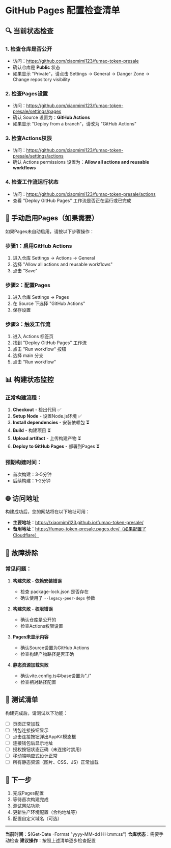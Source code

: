 # GitHub Pages 配置检查清单

## 🔍 当前状态检查

### 1. 检查仓库是否公开
- 访问：https://github.com/xiaomimi123/fumao-token-presale
- 确认仓库是 **Public** 状态
- 如果显示 "Private"，请点击 Settings → General → Danger Zone → Change repository visibility

### 2. 检查Pages设置
- 访问：https://github.com/xiaomimi123/fumao-token-presale/settings/pages
- 确认 Source 设置为：**GitHub Actions**
- 如果显示 "Deploy from a branch"，请改为 "GitHub Actions"

### 3. 检查Actions权限
- 访问：https://github.com/xiaomimi123/fumao-token-presale/settings/actions
- 确认 Actions permissions 设置为：**Allow all actions and reusable workflows**

### 4. 检查工作流运行状态
- 访问：https://github.com/xiaomimi123/fumao-token-presale/actions
- 查看 "Deploy GitHub Pages" 工作流是否正在运行或已完成

## 🚀 手动启用Pages（如果需要）

如果Pages未自动启用，请按以下步骤操作：

### 步骤1：启用GitHub Actions
1. 进入仓库 Settings → Actions → General
2. 选择 "Allow all actions and reusable workflows"
3. 点击 "Save"

### 步骤2：配置Pages
1. 进入仓库 Settings → Pages
2. 在 Source 下选择 "GitHub Actions"
3. 保存设置

### 步骤3：触发工作流
1. 进入 Actions 标签页
2. 找到 "Deploy GitHub Pages" 工作流
3. 点击 "Run workflow" 按钮
4. 选择 main 分支
5. 点击 "Run workflow"

## 📊 构建状态监控

### 正常构建流程：
1. **Checkout** - 检出代码 ✅
2. **Setup Node** - 设置Node.js环境 ✅
3. **Install dependencies** - 安装依赖包 ⏳
4. **Build** - 构建项目 ⏳
5. **Upload artifact** - 上传构建产物 ⏳
6. **Deploy to GitHub Pages** - 部署到Pages ⏳

### 预期构建时间：
- 首次构建：3-5分钟
- 后续构建：1-2分钟

## 🌐 访问地址

构建成功后，您的网站将在以下地址可用：
- **主要地址**：https://xiaomimi123.github.io/fumao-token-presale/
- **备用地址**：https://fumao-token-presale.pages.dev/（如果配置了Cloudflare）

## 🔧 故障排除

### 常见问题：

1. **构建失败 - 依赖安装错误**
   - 检查 package-lock.json 是否存在
   - 确认使用了 `--legacy-peer-deps` 参数

2. **构建失败 - 权限错误**
   - 确认仓库是公开的
   - 检查Actions权限设置

3. **Pages未显示内容**
   - 确认Source设置为GitHub Actions
   - 检查构建产物路径是否正确

4. **静态资源加载失败**
   - 确认vite.config.ts中base设置为"./"
   - 检查相对路径配置

## 📱 测试清单

构建完成后，请测试以下功能：

- [ ] 页面正常加载
- [ ] 钱包连接按钮显示
- [ ] 点击连接按钮弹出AppKit模态框
- [ ] 连接钱包后显示地址
- [ ] 授权按钮状态正确（未连接时禁用）
- [ ] 移动端响应式设计正常
- [ ] 所有静态资源（图片、CSS、JS）正常加载

## 🎯 下一步

1. 完成Pages配置
2. 等待首次构建完成
3. 测试网站功能
4. 更新生产环境配置（合约地址等）
5. 配置自定义域名（可选）

---

**当前时间**：$(Get-Date -Format "yyyy-MM-dd HH:mm:ss")
**仓库状态**：需要手动检查
**建议操作**：按照上述清单逐步检查配置
